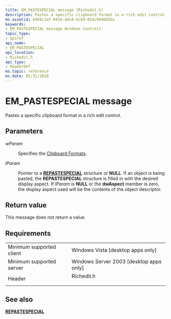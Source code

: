 ```yaml
---
title: EM_PASTESPECIAL message (Richedit.h)
description: Pastes a specific clipboard format in a rich edit control.
ms.assetid: b4b9c1a7-943d-4dc8-bcb9-054c984b82ba
keywords:
- EM_PASTESPECIAL message Windows Controls
topic_type:
- apiref
api_name:
- EM_PASTESPECIAL
api_location:
- Richedit.h
api_type:
- HeaderDef
ms.topic: reference
ms.date: 05/31/2018
---
```


# EM\_PASTESPECIAL message

Pastes a specific clipboard format in a rich edit control.

## Parameters

<dl> <dt>

*wParam* 
</dt> <dd>

Specifies the [Clipboard Formats](https://docs.microsoft.com/windows/desktop/dataxchg/clipboard-formats).

</dd> <dt>

*lParam* 
</dt> <dd>

Pointer to a [**REPASTESPECIAL**](/windows/desktop/api/Richedit/ns-richedit-repastespecial) structure or **NULL**. If an object is being pasted, the **REPASTESPECIAL** structure is filled in with the desired display aspect. If *lParam* is **NULL** or the **dwAspect** member is zero, the display aspect used will be the contents of the object descriptor.

</dd> </dl>

## Return value

This message does not return a value.

## Requirements



|                                     |                                                                                       |
|-------------------------------------|---------------------------------------------------------------------------------------|
| Minimum supported client<br/> | Windows Vista \[desktop apps only\]<br/>                                        |
| Minimum supported server<br/> | Windows Server 2003 \[desktop apps only\]<br/>                                  |
| Header<br/>                   | <dl> <dt>Richedit.h</dt> </dl> |



## See also

<dl> <dt>

[**REPASTESPECIAL**](/windows/desktop/api/Richedit/ns-richedit-repastespecial)
</dt> </dl>

 

 





